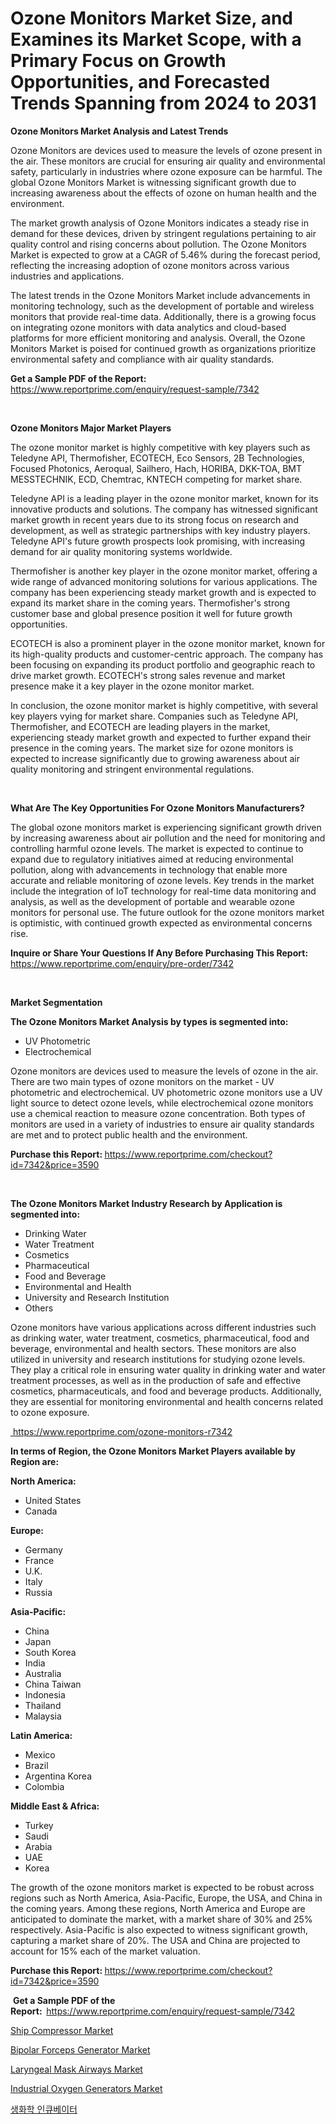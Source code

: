 <p><h1>Ozone Monitors Market Size, and Examines its Market Scope, with a Primary Focus on Growth Opportunities, and Forecasted Trends Spanning from 2024 to 2031</h1></p><p><strong>Ozone Monitors Market Analysis and Latest Trends</strong></p>
<p><p>Ozone Monitors are devices used to measure the levels of ozone present in the air. These monitors are crucial for ensuring air quality and environmental safety, particularly in industries where ozone exposure can be harmful. The global Ozone Monitors Market is witnessing significant growth due to increasing awareness about the effects of ozone on human health and the environment.</p><p>The market growth analysis of Ozone Monitors indicates a steady rise in demand for these devices, driven by stringent regulations pertaining to air quality control and rising concerns about pollution. The Ozone Monitors Market is expected to grow at a CAGR of 5.46% during the forecast period, reflecting the increasing adoption of ozone monitors across various industries and applications.</p><p>The latest trends in the Ozone Monitors Market include advancements in monitoring technology, such as the development of portable and wireless monitors that provide real-time data. Additionally, there is a growing focus on integrating ozone monitors with data analytics and cloud-based platforms for more efficient monitoring and analysis. Overall, the Ozone Monitors Market is poised for continued growth as organizations prioritize environmental safety and compliance with air quality standards.</p></p>
<p><strong>Get a Sample PDF of the Report:&nbsp;</strong> <a href="https://www.reportprime.com/enquiry/request-sample/7342">https://www.reportprime.com/enquiry/request-sample/7342</a></p>
<p>&nbsp;</p>
<p><strong>Ozone Monitors Major Market Players</strong></p>
<p><p>The ozone monitor market is highly competitive with key players such as Teledyne API, Thermofisher, ECOTECH, Eco Sensors, 2B Technologies, Focused Photonics, Aeroqual, Sailhero, Hach, HORIBA, DKK-TOA, BMT MESSTECHNIK, ECD, Chemtrac, KNTECH competing for market share.</p><p>Teledyne API is a leading player in the ozone monitor market, known for its innovative products and solutions. The company has witnessed significant market growth in recent years due to its strong focus on research and development, as well as strategic partnerships with key industry players. Teledyne API's future growth prospects look promising, with increasing demand for air quality monitoring systems worldwide.</p><p>Thermofisher is another key player in the ozone monitor market, offering a wide range of advanced monitoring solutions for various applications. The company has been experiencing steady market growth and is expected to expand its market share in the coming years. Thermofisher's strong customer base and global presence position it well for future growth opportunities.</p><p>ECOTECH is also a prominent player in the ozone monitor market, known for its high-quality products and customer-centric approach. The company has been focusing on expanding its product portfolio and geographic reach to drive market growth. ECOTECH's strong sales revenue and market presence make it a key player in the ozone monitor market.</p><p>In conclusion, the ozone monitor market is highly competitive, with several key players vying for market share. Companies such as Teledyne API, Thermofisher, and ECOTECH are leading players in the market, experiencing steady market growth and expected to further expand their presence in the coming years. The market size for ozone monitors is expected to increase significantly due to growing awareness about air quality monitoring and stringent environmental regulations.</p></p>
<p>&nbsp;</p>
<p><strong>What Are The Key Opportunities For Ozone Monitors Manufacturers?</strong></p>
<p><p>The global ozone monitors market is experiencing significant growth driven by increasing awareness about air pollution and the need for monitoring and controlling harmful ozone levels. The market is expected to continue to expand due to regulatory initiatives aimed at reducing environmental pollution, along with advancements in technology that enable more accurate and reliable monitoring of ozone levels. Key trends in the market include the integration of IoT technology for real-time data monitoring and analysis, as well as the development of portable and wearable ozone monitors for personal use. The future outlook for the ozone monitors market is optimistic, with continued growth expected as environmental concerns rise.</p></p>
<p><strong>Inquire or Share Your Questions If Any Before Purchasing This Report:</strong> <a href="https://www.reportprime.com/enquiry/pre-order/7342">https://www.reportprime.com/enquiry/pre-order/7342</a></p>
<p>&nbsp;</p>
<p><strong>Market Segmentation</strong></p>
<p><strong>The Ozone Monitors Market Analysis by types is segmented into:</strong></p>
<p><ul><li>UV Photometric</li><li>Electrochemical</li></ul></p>
<p><p>Ozone monitors are devices used to measure the levels of ozone in the air. There are two main types of ozone monitors on the market - UV photometric and electrochemical. UV photometric ozone monitors use a UV light source to detect ozone levels, while electrochemical ozone monitors use a chemical reaction to measure ozone concentration. Both types of monitors are used in a variety of industries to ensure air quality standards are met and to protect public health and the environment.</p></p>
<p><strong>Purchase this Report:&nbsp;</strong><a href="https://www.reportprime.com/checkout?id=7342&price=3590">https://www.reportprime.com/checkout?id=7342&price=3590</a></p>
<p>&nbsp;</p>
<p><strong>The Ozone Monitors Market Industry Research by Application is segmented into:</strong></p>
<p><ul><li>Drinking Water</li><li>Water Treatment</li><li>Cosmetics</li><li>Pharmaceutical</li><li>Food and Beverage</li><li>Environmental and Health</li><li>University and Research Institution</li><li>Others</li></ul></p>
<p><p>Ozone monitors have various applications across different industries such as drinking water, water treatment, cosmetics, pharmaceutical, food and beverage, environmental and health sectors. These monitors are also utilized in university and research institutions for studying ozone levels. They play a critical role in ensuring water quality in drinking water and water treatment processes, as well as in the production of safe and effective cosmetics, pharmaceuticals, and food and beverage products. Additionally, they are essential for monitoring environmental and health concerns related to ozone exposure.</p></p>
<p><a href="https://www.reportprime.com/ozone-monitors-r7342">&nbsp;https://www.reportprime.com/ozone-monitors-r7342</a></p>
<p><strong>In terms of Region, the Ozone Monitors Market Players available by Region are:</strong></p>
<p>
    <p> <strong> North America: </strong>
        <ul>
            <li>United States</li>
            <li>Canada</li>
        </ul>
        </p> 
    <p> <strong> Europe: </strong>
        <ul>
            <li>Germany</li>
            <li>France</li>
            <li>U.K.</li>
            <li>Italy</li>
            <li>Russia</li>
        </ul>
        </p> 
    <p> <strong> Asia-Pacific: </strong>
        <ul>
            <li>China</li>
            <li>Japan</li>
            <li>South Korea</li>
            <li>India</li>
            <li>Australia</li>
            <li>China Taiwan</li>
            <li>Indonesia</li>
            <li>Thailand</li>
            <li>Malaysia</li>
        </ul>
        </p> 
    <p> <strong> Latin America: </strong>
        <ul>
            <li>Mexico</li>
            <li>Brazil</li>
            <li>Argentina Korea</li>
            <li>Colombia</li>
        </ul>
        </p> 
    <p> <strong> Middle East & Africa: </strong>
        <ul>
            <li>Turkey</li>
            <li>Saudi</li>
            <li>Arabia</li>
            <li>UAE</li>
            <li>Korea</li>
        </ul>
    </p>
    </p>
<p><p>The growth of the ozone monitors market is expected to be robust across regions such as North America, Asia-Pacific, Europe, the USA, and China in the coming years. Among these regions, North America and Europe are anticipated to dominate the market, with a market share of 30% and 25% respectively. Asia-Pacific is also expected to witness significant growth, capturing a market share of 20%. The USA and China are projected to account for 15% each of the market valuation.</p></p>
<p><strong>Purchase this Report: </strong><a href="https://www.reportprime.com/checkout?id=7342&price=3590">https://www.reportprime.com/checkout?id=7342&price=3590</a></p>
<p>&nbsp;<strong>Get a Sample PDF of the Report:&nbsp;&nbsp;</strong><a href="https://www.reportprime.com/enquiry/request-sample/7342">https://www.reportprime.com/enquiry/request-sample/7342</a></p>
<p><strong></strong></p>
<p><p><a href="https://github.com/adriannay56456/Market-Research-Report-List-1/blob/main/ship-compressor-market.md">Ship Compressor Market</a></p><p><a href="https://medium.com/@esmeraldaezzy1561/strategic-insights-into-global-bipolar-forceps-generator-market-trends-2024-2031-covered-in-6aada8f0fc5d">Bipolar Forceps Generator Market</a></p><p><a href="https://medium.com/@warren.edmunds45645/market-forecast-global-laryngeal-mask-airways-trends-and-impact-analysis-2024-2031-by-f9ebbe0b19f9">Laryngeal Mask Airways Market</a></p><p><a href="https://github.com/carolinehamilton5656/Market-Research-Report-List-1/blob/main/industrial-oxygen-generators-market.md">Industrial Oxygen Generators Market</a></p><p><a href="https://medium.com/@hossainvi014/%EC%83%9D%ED%99%94%ED%95%99-%EB%B0%B0%EC%96%91%EA%B8%B0-%EC%8B%9C%EC%9E%A5-%EC%A0%84%EB%A7%9D-%EC%99%84%EB%B2%BD%ED%95%9C-%EC%82%B0%EC%97%85-%EB%B6%84%EC%84%9D-2024%EB%85%84%EB%B6%80%ED%84%B0-2031%EB%85%84-35f9501a7e22">생화학 인큐베이터</a></p></p>